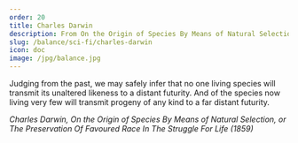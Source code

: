 ```yaml
---
order: 20
title: Charles Darwin
description: From On the Origin of Species By Means of Natural Selection
slug: /balance/sci-fi/charles-darwin
icon: doc
image: /jpg/balance.jpg
---
```

Judging from the past, we may safely infer that no one living species will transmit its unaltered likeness to a distant futurity. And of the species now living very few will transmit progeny of any kind to a far distant futurity.

_Charles Darwin, On the Origin of Species By Means of Natural Selection, or The Preservation Of Favoured Race In The Struggle For Life (1859)_
